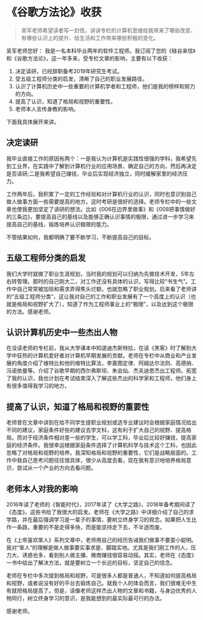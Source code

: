 # 《谷歌方法论》收获
> 吴军老师希望读者写一封信，讲讲专栏的计算机思维给我带来了哪些改变、有哪些认识上的提升、给生活和工作带来哪些积极的变化。

吴军老师您好：
我是一名本科毕业两年的软件工程师。我订阅了您的《硅谷来信》和《谷歌方法论》，这一年多来，受专栏文章的影响，主要有以下收获：
1. 决定读研，已经辞职备考2019年研究生考试。
2. 受五级工程师分类的启发，清晰了自己的职业发展路径。
3. 认识了计算机历史中一些重要的计算机学者和工程师，他们是我的榜样和努力的方向。
4. 提高了认识，知道了格局和视野的重要性。
5. 老师本人言传身教的影响。

下面我具体展开来讲。

## 决定读研
我毕业直接工作的原因有两个：一是我认为计算机是实践性很强的学科，我希望先到工业界，在实践中了解到计算机行业的应用场景、确定自己的方向，然后再决定是否读研;二是我希望自己赚钱，毕业后实现经济独立，同时缓解家里的经济压力。

工作两年后，我积累了一定的工作经验和对计算机行业的认识，同时也意识到自己做人做事方面一些需要提高的地方。这时考研是很好的选择。老师专栏中的一些文章也使我更加坚定了读研的想法。比如《006在边界里做事》和《008把事情做好的三条边》，要提高自己的基线以及能够正确认识事情的极限，通过进一步学习来提高自己的基线，锻炼培养认识极限的能力。

不管结果如何，我都明确了要不断学习，不断提高自己的目标。

## 五级工程师分类的启发
我们大学时就做了职业生涯规划，当时我的规划可以归纳为先做技术开发，5年左右转管理。那时的自己刚大二，对工作还没有具体的认识，写得比较“书生气”。工作中自己常常被加班和需求弄得焦头烂额，也就忽略了职业规划。后来看了老师讲的“五级工程师分类”，这让我对自己的工作和职业发展有了一个高度上的认识（也就是格局和视野扩大了），知道了作为工程师事业上的“极限”，以及达到这个极限的方法。感谢老师。

## 认识计算机历史中一些杰出人物
在没读老师的专栏前，我从大学课本中知道迪杰斯特拉，在读《黑客》时了解到大学中狂热的计算机爱好者对计算机早期发展的贡献。老师在专栏中从商业和产业发展的角度介绍了维特比和他的维特比算法，李嘉图定律、阿姆达尔法则、高德纳、冯诺依曼等。介绍了谷歌早期的西尔弗斯坦、朱会灿、杰夫迪恩杰出工程师。拓宽了我的认识，我也计划在考试结束深入了解这些杰出的科学家和工程师，他们身上有很多值得我学习的地方。

## 提高了认识，知道了格局和视野的重要性
老师曾在文章中讲到在给不同学生提职业规划或选专业建议时会根据家庭情况给出不同的建议，家庭条件好些的建议去学文科，这有利于扩大自己的视野、提高格局。而对于经济条件相对差一些的学生，可以学工科，毕业后比较好赚钱，提高家庭的经济条件。我很幸运根据家庭条件选择了计算机科学与技术这个工科，也因此忽略了对格局和视野的培养。我深知格局和视野的重要性，它们是战略层面的。工作中我自己思考问题往往很具体，很少从高度去看，现在我有意识地培养格局意识，尝试从一个产业的方向去看问题。

## 老师本人对我的影响
2016年读了老师的《智能时代》，2017年读了《大学之路》，2018年备考期间读了《态度》。这些书给了我很大的启发。老师在《大学之路》中详细介绍了自己的求学路，并在最后强调学习是一辈子的事情，要树立终身学习的观念。如果把人生比作一条路，重要的不是走得多快，而是能坚持走下去，不半途而废。

在《上帝喜欢笨人》系列文章中，老师用自己的经历告诫我们做事不要耍小聪明。我对“笨人”的理解是做人做事要实事求是、脚踏实地。尤其是我们刚工作的人，压力大、诱惑也多，看到别人做主播、微商赚钱很容易动摇。其实，老师在《态度》一书中给出了解决方法，就是要树立一个长远的目标，坚定自己的信念。

老师在专栏中多次提到格局和视野，可是很多人都是普通人，不知道如何提高格局和视野，或者说没有好的平台去锻炼自己。就我个人的体会而言，我们很难无中生有就把格局提高了。但是，读像老师这样杰出人物的文章和书籍，与身边优秀的人物同行，树立终身学习的意识，是我能想到的最实际最可行的办法。

感谢老师。